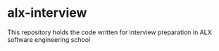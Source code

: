 # alx-interview
This repository holds the code written for interview preparation in ALX software engineering school
